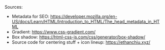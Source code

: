 Sources: 
- Metadata for SEO: https://developer.mozilla.org/en-US/docs/Learn/HTML/Introduction_to_HTML/The_head_metadata_in_HTML
- Gradient: https://www.css-gradient.com/
- Box shadow: https://html-css-js.com/css/generator/box-shadow/
- Source code for centering stuff + icon lineup: https://ethanchiu.xyz/